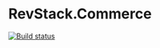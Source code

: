 # RevStack.Commerce

[![Build status](https://ci.appveyor.com/api/projects/status/652aewm9h1gvuhg9?svg=true)](https://ci.appveyor.com/project/tachyon1337/commerce)